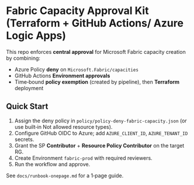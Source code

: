 
# Fabric Capacity Approval Kit (Terraform + GitHub Actions/ Azure Logic Apps)

This repo enforces **central approval** for Microsoft Fabric capacity creation by combining:
- Azure Policy **deny** on `Microsoft.Fabric/capacities`
- GitHub Actions **Environment approvals**
- Time‑bound **policy exemption** (created by pipeline), then **Terraform** deployment

## Quick Start
1. Assign the deny policy in `policy/policy-deny-fabric-capacity.json` (or use built‑in Not allowed resource types).
2. Configure GitHub OIDC to Azure; add `AZURE_CLIENT_ID`, `AZURE_TENANT_ID` secrets.
3. Grant the SP **Contributor** + **Resource Policy Contributor** on the target RG.
4. Create Environment `fabric-prod` with required reviewers.
5. Run the workflow and approve.

See `docs/runbook-onepage.md` for a 1‑page guide.
